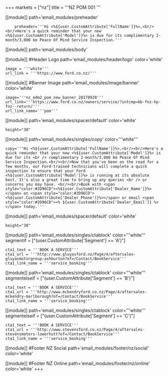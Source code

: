 +++
markets = ["nz"]
title = '''NZ POM 001 '''

[[module]]
path='email_modules/preheader'

		preheader='''Hi <%${user.CustomAttribute['FullName']}%>,<br/><br/>Here's a quick reminder that your new <%${user.CustomAttribute['Model']}%> is due for its complimentary 2-month/3,000 km Peace Of Mind Service Inspection.'''
    
    
[[module]]
path='email_modules/body'


[[module]] #Header Logo
path='email_modules/header/logo'
color='white'

	image = '''white'''
	url_link = '''https://www.ford.co.nz/'''

[[module]] #Banner Image
path='email_modules/image/banner'
color='white'

	image='''nz_edm2_pom_new_banner_20170920'''
	url_link='''https://www.ford.co.nz/owners/service/?intcmp=bb-fnz-hp-fnz--return/'''
	url_link_name='''pom'''

[[module]]
path='email_modules/spacer/default'
color='white'

	height="30"

[[module]]
path='email_modules/singles/copy'
color='''white'''

	copy='''Hi <%${user.CustomAttribute['FullName']}%>,<br/><br/>Here's a quick reminder that your new <%${user.CustomAttribute['Model']}%> is due for its <br /> complimentary 2-month/3,000 km Peace Of Mind Service Inspection.<br/><br/>Now that you've been on the road for a few months, our Ford-trained technicians will complete a quick inspection to ensure that your Ford <%${user.CustomAttribute['Model']}%> is running at its absolute best. It's also a great time to bring up any queries <br /> or concerns you may have. <br/><br/>Book with <span style="color:#2D96CD"><%${user.CustomAttribute['Dealer_Name']}%></span> on <span style="color:#2D96CD"><%${user.CustomAttribute['Dealer_Phone']}%></span> or email <span style="color:#2D96CD"><% ${user.CustomAttribute['Dealer_Email']} %></span> today.'''

[[module]]
path='email_modules/spacer/default'
color='white'

	height="30"

    
[[module]]
path='email_modules/singles/ctablock'
color='''white'''
segmentif = ["(user.CustomAttribute['Segment'] == 'A')"]

	cta1_text = '''BOOK A SERVICE'''
	cta1_url = '''http://www.gluyasford.nz/Page/4/aftersales-gluyasmotorgroup-ashburton?of=/Contact/BookService'''
	cta1_link_name = '''service_booking'''
    
[[module]]
path='email_modules/singles/ctablock'
color='''white'''
segmentelseif = ["(user.CustomAttribute['Segment'] == 'B')"]

	cta1_text = '''BOOK A SERVICE'''
	cta1_url = '''http://www.mckendryford.co.nz/Page/4/aftersales-mckendry-marlborough?of=/Contact/BookService'''
	cta1_link_name = '''service_booking'''
    
    
[[module]]
path='email_modules/singles/ctablock'
color='''white'''
segmentelseif = ["(user.CustomAttribute['Segment'] == 'C')"]

	cta1_text = '''BOOK A SERVICE'''
	cta1_url = '''http://www.stevensford.co.nz/Page/4/aftersales-stevensmotors-lowerhutt?of=/Contact/BookService'''
	cta1_link_name = '''service_booking'''
    

[[module]] #Footer NZ Social
path='email_modules/footer/nz/social'
color='white'


[[module]] #Footer NZ Online
path='email_modules/footer/nz/online'
color='white'
+++
